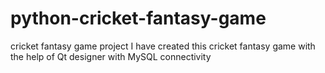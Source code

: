 # python-cricket-fantasy-game
cricket fantasy game project
I have created this cricket fantasy game with the help of Qt designer with MySQL connectivity
